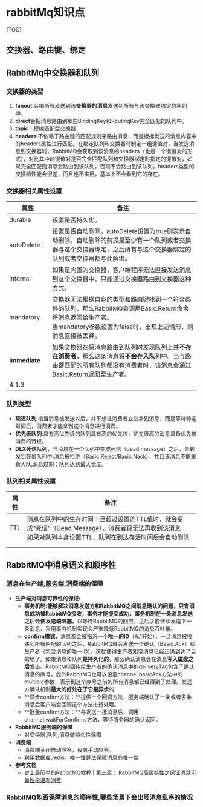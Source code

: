 # rabbitMq知识点

[TOC]

## 交换器、路由键、绑定

## RabbitMq中交换器和队列

### 交换器的类型

1. **fanout** 会把所有发送到该**交换器的消息**发送到所有与该交换器绑定的队列中。
2. **direct**会把消息路由到那些BindingKey和RoutingKey完全匹配的队列中。
3. **topic**：模糊匹配型交换器
4. **headers**:不依赖于路由键的匹配规则来路由消息，而是根据发送的消息内容中的headers属性进行匹配。在绑定队列和交换器时制定一组键值对，当发送消息到交换器时，RabbitMQ会获取到该消息的headers（也是一个键值对的形式），对比其中的键值对是否完全匹配队列和交换器绑定时指定的键值对，如果完全匹配则消息会路由到该队列，否则不会路由到该队列。headers类型的交换器性能会很差，而且也不实用，基本上不会看到它的存在。

### 交换器相关属性设置

| 属性          | 备注                                                         |
| ------------- | ------------------------------------------------------------ |
| durable       | 设置是否持久化。                                             |
| autoDelete：  | 设置是否自动删除。autoDelete设置为true则表示自动删除。自动删除的前提是至少有一个队列或者交换器与这个交换器绑定，之后所有与这个交换器绑定的队列或者交换器都与此解绑。 |
| internal      | 如果是内置的交换器，客户端程序无法直接发送消息到这个交换器中，只能通过交换器路由到交换器这种方式。 |
| mandatory     | 交换器无法根据自身的类型和路由键找到一个符合条件的队列，那么RabbitMQ会调用Basic.Return命令将消息返回给生产者。<br />当mandatory参数设置为false时，出现上述情形，则消息直接被丢弃。 |
| **immediate** | 如果交换器在将消息路由到队列时发现队列上并**不存在消费者**，那么这条消息将**不会存入队**列中。当与路由键匹配的所有队列都没有消费者时，该消息会通过Basic.Return返回至生产者。 |
| 4.1.3         |                                                              |

### 队列类型

- **延迟队列**:指当消息被发送以后，并不想让消费者立刻拿到消息，而是等待特定时间后，消费者才能拿到这个消息进行消费。
- **优先级队列**:具有高优先级的队列具有高的优先权，优先级高的消息具备优先被消费的特权。
- **DLX死信队列**，当消息在一个队列中变成死信（dead message）之后，会转发到死信队列中,消息被拒绝（Basic.Reject/Basic.Nack），并且该消息不能重新入队,消息过期；队列达到最大长度。

### 队列相关属性设置

| 属性 | 备注                                                         |
| ---- | ------------------------------------------------------------ |
| TTL  | 消息在队列中的生存时间一旦超过设置的TTL值时，就会变成“死信”（Dead Message），消费者将无法再收到该消息<br />如果对队列本身设置TTL，队列在到达存活时间后会自动删除 |
|      |                                                              |
|      |                                                              |

## RabbitMQ中消息语义和顺序性

### 消息在生产端,服务端,消费端的保障

- **生产端对消息可靠性的保证:**
  - **事务机制:**能够解决消息发送方和RabbitMQ之间消息确认的问题，只有消息成功被RabbitMQ接收，事务才能提交成功，事务机制在一条消息发送之后会使**发送端阻塞**，以等待RabbitMQ的回应，之后才能继续发送下一条消息，采用事务机制实现会严重降低RabbitMQ的消息吞吐量。
  - **confirm模式**，消息都会被指派一个**唯一的ID**（从1开始），一旦消息被投递到所有匹配的队列之后，RabbitMQ就会发送一个确认（Basic.Ack）给生产者（包含消息的唯一ID），这就使得生产者知晓消息已经正确到达了目的地了。如果消息和队列**是持久化的**，那么确认消息会在消息**写入磁盘之后**发出。RabbitMQ回传给生产者的确认消息中的deliveryTag包含了确认消息的序号，此外RabbitMQ也可以设置channel.basicAck方法中的multiple参数，表示到这个序号之前的所有消息都已经得到了处理。发送方确认机制**最大的好处在于它是异步**的
  - **异步confirm方法：**提供一个回调方法，服务端确认了一条或者多条消息后客户端会回调这个方法进行处理。
  - **批量confirm方法：**每发送一批消息后，调用channel.waitForConfirms方法，等待服务器的确认返回。
- **RabbitMQ服务端的保障**
  - 对交换器,队列,消息做持久性保障
- **消费端**
  -  消费端关闭自动应答，设置手动应答。
  - 利用数据库,redis，唯一性算法保障消息的唯一性
- **参考文档**
  - [史上最简单的RabbitMQ教程 | 第三篇： RabbitMQ高级特性之保证消息可靠性投递和消费](https://www.cnblogs.com/dc-earl/articles/11176603.html)

### RabbitMQ能否保障消息的顺序性,哪些场景下会出现消息乱序的情况

​	